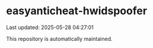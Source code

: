 # easyanticheat-hwidspoofer

Last updated: 2025-05-28 04:27:01

This repository is automatically maintained.
